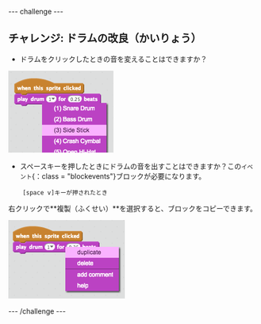 \--- challenge \---

## チャレンジ: ドラムの改良（かいりょう）

+ ドラムをクリックしたときの音を変えることはできますか？

![スクリーンショット](images/band-drum-sound.png)

+ スペースキーを押したときにドラムの音を出すことはできますか？この`イベント`{：class = "blockevents"}ブロックが必要になります。

```blocks
    [space v]キーが押されたとき
```

右クリックで**複製（ふくせい）**を選択すると、ブロックをコピーできます。

![スクリーンショット](images/band-duplicate-code.png)

\--- /challenge \---